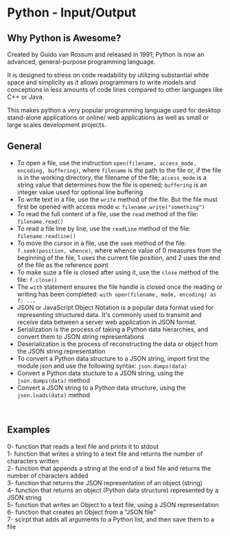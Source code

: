 <h1>Python - Input/Output</h1>
<h2>Why Python is Awesome?</h2>
Created by Guido van Rossum and released in 1991, Python is now an advanced, general-purpose programming language.

It is designed to stress on code readability by utilizing substantial white space and simplicity as it allows programmers to write models and conceptions in less amounts of code lines compared to other languages like C++ or Java.

This makes python a very popular programming language used for desktop stand-alone applications or online/ web applications as well as small or large scales development projects.</br>
<h2>General</h2>
<ul>
<li>
To open a file, use the instruction <code>open(filename, access_mode, encoding, buffering)</code>, where <code>filename</code> is the path to the file or, if the file is in the working directory, the filename of the file; <code>access_mode</code> is a string value that determines how the file is opened; <code>buffering</code> is an integer value used for optional line buffering
</li>
<li>
To write text in a file, use the <code>write</code> method of the file. But the file must first be opened with access mode <code>w</code>: <code>filename.write("something")</code>
</li>
<li>
To read the full content of a file, use the <code>read</code> method of the file: <code>filename.read()</code>
</li>
<li>
To read a file line by line, use the <code>readLine</code> method of the file: <code>filename.readline()</code>
</li>
<li>
To move the cursor in a file, use the <code>seek</code> method of the file: <code>f.seek(position, whence)</code>, where whence value of 0 measures from the beginning of the file, 1 uses the current file position, and 2 uses the end of the file as the reference point
</li>
<li>
To make suze a file is closed after using it, use the <code>close</code> method of the file: <code>f.close()</code>
</li>
<li>
The <code>with</code> statement ensures the file handle is closed once the
reading or writing has been completed: <code>with open(filename, mode, encoding) as f: ...</code>
</li>
<li>
JSON or JavaScript Object Notation is a popular data format used for representing structured data. It's commonly used to transmit and receive data between a server web application in JSON format.
</li>
<li>
Serialization is the process of taking a Python data hierarchies, and convert them to JSON string representations
</li>
<li>
Deserialization is the process of reconstructing the data or object from the JSON string representation
</li>
<li>
To convert a Python data structure to a JSON string, import first the module json and use the following syntax: <code>json.dumps(data)</code>
</li>
<li>
Convert a Python data stucture to a JSON string, using the <code>json.dumps(data)</code> method
</li>
<li>
Convert a JSON string to a Python data structure, using the <code>json.loads(data)</code> method
</li>
</ul></br>
<h2>Examples</h2>
0- function that reads a text file and prints it to stdout</br>
1- function that writes a string to a text file and returns the number of characters written</br>
2- function that appends a string at the end of a text file and returns the number of characters added</br>
3- function that returns the JSON representation of an object (string)</br>
4- function that returns an object (Python data structure) represented by a JSON string</br>
5- function that writes an Object to a text file, using a JSON representation</br>
6- function that creates an Object from a "JSON file"</br>
7- scirpt that adds all arguments to a Python list, and then save them to a file</br>
